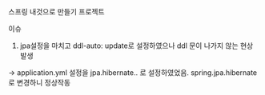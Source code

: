 스프링 내것으로 만들기 프로젝트


이슈
1. jpa설정을 마치고 ddl-auto: update로 설정하였으나 ddl 문이 나가지 않는 현상 발생

 -> application.yml 설정을 jpa.hibernate.. 로 설정하였었음. spring.jpa.hibernate로 변경하니 정상작동
